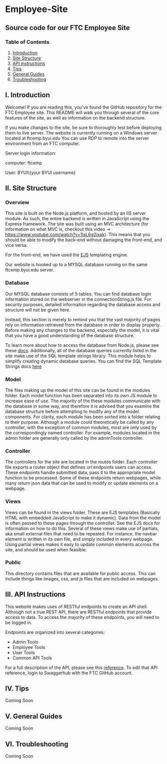 # Employee-Site
## Source code for our FTC Employee Site


### **Table of Contents**

1. [Introduction](#intro)
2. [Site Structure](#siteStruct)
3. [API instructions](#api)
4. [Tips](#tips)
5. [General Guides](#general)
6. [Troubleshooting](#troubleshooting)




##  <a name="intro"></a>I. Introduction
Welcome! If you are reading this, you've found the GitHub repository for the FTC Employee
site. This README will walk you through several of the core features
of the site, as well as information on the backend structure. 

If you make changes to the site, be sure to thoroughly test before deploying them to live server.
The website is currently running on a Windows server located at ftcemp.byui.edu
You can use RDP to remote into the server environment from an FTC computer. 

Server login information: 

computer: ftcemp

User: BYUI\\{your BYUI username}

## II. Site Structure  <a name="siteStruct"></a>
### Overview
This site is built on the Node.js platform, and hosted by an IIS server module. 
As such, the entire backend is written in JavaScript using the Express framework. The site was built using 
an MVC architecture (for information on what MVC is, checkout this video -> https://www.youtube.com/watch?v=1IsL6g2ixak). 
This means that you should be able to modify the back-end without damaging the front-end, and vice versa.


For the front-end, we have used the [EJS](http://ejs.co/) templating engine.

Our website is hooked up to a MYSQL database running on the same ftcemp.byui.edu server.

### Database
Our MYSQL database consists of 5 tables. You can find database login information stored
on the webserver in the connectionString.js file. For security purposes, detailed
information regarding the database access and structure will not be given here.

Instead, this section is merely to remind you that the vast majority of pages rely on
information retrieved from the database in order to display properly. Before making any 
changes to the backend, especially the model, it is vital that you have a good understanding
of the database structure.

To learn more about how to access the database from Node.js, please see these [docs](https://www.npmjs.com/package/mysql). 
Additionally, all of the database queries currently listed in the site make use of the SQL template strings library.
This module helps to simplify creating dynamic database queries. You can find the SQL Template Strings docs [here](https://www.npmjs.com/package/sql-template-strings)

### Model
The files making up the model of this site can be found in the modules folder. 
Each model function has been separated into its own JS module to increase ease of use. 
The majority of the these modules communicate with the database in some way, and therefore 
it is advised that you examine the database structure before attempting to modify any of the model
components. For clarity, each module has been sorted into a folder relating to their
purpose. Although a module could theoretically be called by any controller, with the exception
of common modules, most are only used by the correspondingly named controller. For example, modules
located in the admin folder are generally only called by the adminTools controller. 

### Controller
The controllers for the site are located in the routes folder. Each controller file exports
a router object that defines url endpoints users can access. These endpoints handle submitted data, 
pass it to the appropriate model function to be processed. Some of these endpoints
return webpages, while many return json data that can be used to modify or update
elements on a webpage. 

### Views
Views can be found in the views folder. These are EJS templates (Basically HTML with embedded JavaScript to make it dynamic). 
Data from the model is often passed to these pages through the controller. See the EJS docs for information on how
to do this. Several of these views make use of partials, aka small external files that need to be repeated. For instance, 
the navbar element is written in its own file, and simply included in every webpage. Using partial views makes it easy
to update common elements accross the site, and should be used when feasible. 

### Public
This directory contains files that are available for public access. This can include things like images, css, and js files
that are included on webpages. 

## III. API Instructions <a name="api"></a>
This website makes uses of RESTful endpoints to create an API shell. Although not a true REST API, there are RESTful
endpoints that provide access to data. To access the majority of these endpoints, you will need to be logged in. 

Endpoints are organized into several categories: 
* Admin Tools
* Employee Tools
* User Tools
* Common API Tools

For a full description of the API, please see this [reference](https://swaggerhub.com/apis/ftcemployees/FTCemp/1.0.0). 
To edit that API reference, login to Swaggerhub with the FTC GitHub account. 

## IV. Tips  <a name="tips"></a>

Coming Soon

## V. General Guides  <a name="general"></a>

Coming Soon

## VI. Troubleshooting  <a name="troubleshooting"></a>

Coming Soon